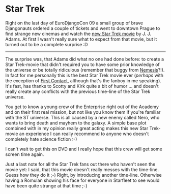 # Star Trek

Right on the last day of EuroDjangoCon 09 a small group of brave Djangonauts
ordered a couple of tickets and went to downtown Prague to find strange new
cinemas and watch the [new Star Trek movie][] by J. J. Adams. At first I wasn't
really sure what to expect from that movie, but it turned out to be a complete
surprise :D

[new star trek movie]: http://www.startrekmovie.com/



-------------------------------

The surprise was, that Adams did what no one had done before: to create
a Star Trek-movie that didn't required you to have some prior knowledge of
the universe or be totally ridiculous (remember that buggy from [Nemesis][]?!).
In fact for me personally this is the best Star Trek movie ever (*perhaps*
with the exception of [First Contact][], although that's the fanboy in me
speaking). It's fast, has thanks to Scotty and Kirk quite a bit of humor ...
and doesn't really create any conflicts with the previous time-line of the Star
Trek universe. 

You get to know a young crew of the Enterprise right out of the Academy and on
their first real mission, but not like you know them if you're familiar with
the ST universe. This is all caused by a new enemy called Nero, who wants to
bring death and mayhem to the galaxy. A simple base plot combined with in my
opinion really great acting makes this new Star Trek-movie an experience I can
really recommend to anyone who doesn't completely hate science fiction :-)

I can't wait to get this on DVD and I really hope that this crew will get some
screen time again.

Just a last note for all the Star Trek fans out there who haven't seen the
movie yet: I said, that this movie doesn't really messes with the time-line.
Guess how they do it ;-) Right, by introducing another time-line. Otherwise
having a Romulan showing his face for everyone in Starfleet to see would have
been quite strange at that time ;-)

[first contact]: http://www.imdb.com/title/tt0117731/
[nemesis]: http://www.imdb.com/title/tt0253754/

